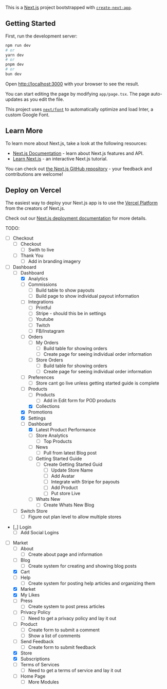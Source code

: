 This is a [Next.js](https://nextjs.org) project bootstrapped with [`create-next-app`](https://nextjs.org/docs/app/api-reference/create-next-app).

## Getting Started

First, run the development server:

```bash
npm run dev
# or
yarn dev
# or
pnpm dev
# or
bun dev
```

Open [http://localhost:3000](http://localhost:3000) with your browser to see the result.

You can start editing the page by modifying `app/page.tsx`. The page auto-updates as you edit the file.

This project uses [`next/font`](https://nextjs.org/docs/app/building-your-application/optimizing/fonts) to automatically optimize and load Inter, a custom Google Font.

## Learn More

To learn more about Next.js, take a look at the following resources:

- [Next.js Documentation](https://nextjs.org/docs) - learn about Next.js features and API.
- [Learn Next.js](https://nextjs.org/learn) - an interactive Next.js tutorial.

You can check out [the Next.js GitHub repository](https://github.com/vercel/next.js) - your feedback and contributions are welcome!

## Deploy on Vercel

The easiest way to deploy your Next.js app is to use the [Vercel Platform](https://vercel.com/new?utm_medium=default-template&filter=next.js&utm_source=create-next-app&utm_campaign=create-next-app-readme) from the creators of Next.js.

Check out our [Next.js deployment documentation](https://nextjs.org/docs/app/building-your-application/deploying) for more details.

TODO:

- [ ] Checkout
  - [ ] Checkout
    - [ ] Swith to live
  - [ ] Thank You
    - [ ] Add in branding imagery
- [ ] Dashboard
  - [ ] Dashboard
    - [x] Analytics
    - [ ] Commissions
      - [ ] Build table to show payouts
      - [ ] Build page to show individual payout information
    - [ ] Integrations
      - [ ] Printful
      - [ ] Stripe - should this be in settings
      - [ ] Youtube
      - [ ] Twitch
      - [ ] FB/Instagram
    - [ ] Orders
      - [ ] My Orders
        - [ ] Build table for showing orders
        - [ ] Create page for seeing individual order information
      - [ ] Store Orders
        - [ ] Build table for showing orders
        - [ ] Create page for seeing individual order information
    - [ ] Preferences
      - [ ] Store cant go live unless getting started guide is complete
    - [ ] Products
      - [ ] Products
        - [ ] Add in Edit form for POD products
      - [x] Collections
    - [x] Promotions
    - [x] Settings
    - [ ] Dashboard
      - [x] Latest Product Performance
      - [ ] Store Analytics
        - [ ] Top Products
      - [ ] News
        - [ ] Pull from latest Blog post
      - [ ] Getting Started Guide
        - [ ] Create Getting Started Guid
          - [ ] Update Store Name
          - [ ] Add Avatar
          - [ ] Integrate with Stripe for payouts
          - [ ] Add Product
          - [ ] Put store Live
      - [ ] Whats New
        - [ ] Create Whats New Blog
  - [ ] Switch Store
    - [ ] Figure out plan level to allow multiple stores
- [_] Login
  - [ ] Add Social Logins
- [ ] Market
  - [ ] About
    - [ ] Create about page and information
  - [ ] Blog
    - [ ] Create system for creating and showing blog posts
  - [x] Cart
  - [ ] Help
    - [ ] Create system for posting help articles and organizing them
  - [x] Market
  - [x] My Likes
  - [ ] Press
    - [ ] Create system to post press articles
  - [ ] Privacy Policy
    - [ ] Need to get a privacy policy and lay it out
  - [ ] Product
    - [ ] Create form to submit a comment
    - [ ] Show a list of comments
  - [ ] Send Feedback
    - [ ] Create form to submit feedback
  - [x] Store
  - [x] Subscriptions
  - [ ] Terms of Services
    - [ ] Need to get a terms of service and lay it out
  - [ ] Home Page
    - [ ] More Modules
